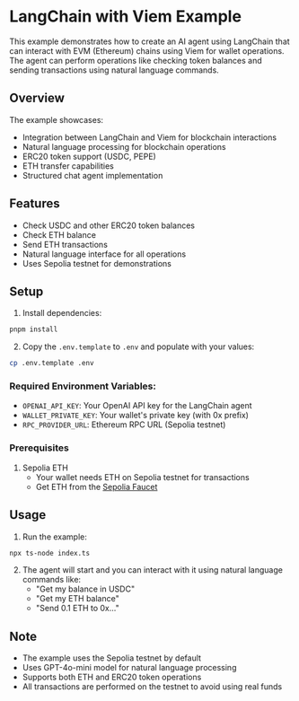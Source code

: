 # LangChain with Viem Example

This example demonstrates how to create an AI agent using LangChain that can interact with EVM (Ethereum) chains using Viem for wallet operations. The agent can perform operations like checking token balances and sending transactions using natural language commands.

## Overview
The example showcases:
- Integration between LangChain and Viem for blockchain interactions
- Natural language processing for blockchain operations
- ERC20 token support (USDC, PEPE)
- ETH transfer capabilities
- Structured chat agent implementation

## Features
- Check USDC and other ERC20 token balances
- Check ETH balance
- Send ETH transactions
- Natural language interface for all operations
- Uses Sepolia testnet for demonstrations

## Setup

1. Install dependencies:
```bash
pnpm install
```

2. Copy the `.env.template` to `.env` and populate with your values:
```bash
cp .env.template .env
```

### Required Environment Variables:
- `OPENAI_API_KEY`: Your OpenAI API key for the LangChain agent
- `WALLET_PRIVATE_KEY`: Your wallet's private key (with 0x prefix)
- `RPC_PROVIDER_URL`: Ethereum RPC URL (Sepolia testnet)

### Prerequisites
1. Sepolia ETH
   - Your wallet needs ETH on Sepolia testnet for transactions
   - Get ETH from the [Sepolia Faucet](https://sepoliafaucet.com/)

## Usage

1. Run the example:
```bash
npx ts-node index.ts
```

2. The agent will start and you can interact with it using natural language commands like:
   - "Get my balance in USDC"
   - "Get my ETH balance"
   - "Send 0.1 ETH to 0x..."

## Note
- The example uses the Sepolia testnet by default
- Uses GPT-4o-mini model for natural language processing
- Supports both ETH and ERC20 token operations
- All transactions are performed on the testnet to avoid using real funds
